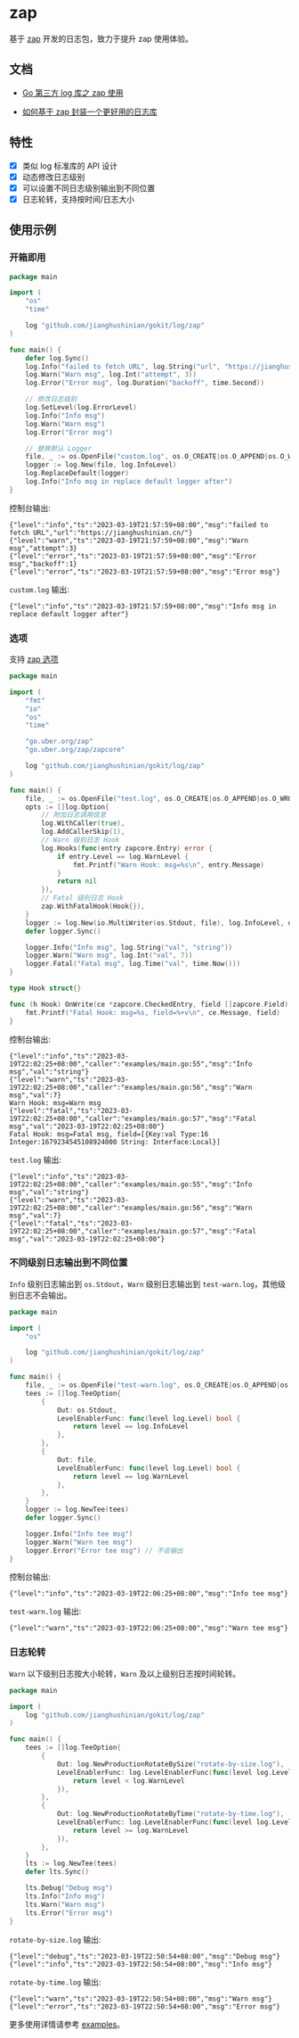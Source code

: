 # zap

基于 [zap](https://github.com/uber-go/zap) 开发的日志包，致力于提升 zap 使用体验。

## 文档

- [Go 第三方 log 库之 zap 使用](https://jianghushinian.cn/2023/03/19/use-of-zap-in-go-third-party-log-library/)

- [如何基于 zap 封装一个更好用的日志库](https://jianghushinian.cn/2023/04/16/how-to-wrap-a-more-user-friendly-logging-package-based-on-zap/)

## 特性

- [x] 类似 log 标准库的 API 设计
- [x] 动态修改日志级别
- [x] 可以设置不同日志级别输出到不同位置
- [x] 日志轮转，支持按时间/日志大小

## 使用示例

### 开箱即用

```go
package main

import (
	"os"
	"time"

	log "github.com/jianghushinian/gokit/log/zap"
)

func main() {
	defer log.Sync()
	log.Info("failed to fetch URL", log.String("url", "https://jianghushinian.cn/"))
	log.Warn("Warn msg", log.Int("attempt", 3))
	log.Error("Error msg", log.Duration("backoff", time.Second))

	// 修改日志级别
	log.SetLevel(log.ErrorLevel)
	log.Info("Info msg")
	log.Warn("Warn msg")
	log.Error("Error msg")

	// 替换默认 Logger
	file, _ := os.OpenFile("custom.log", os.O_CREATE|os.O_APPEND|os.O_WRONLY, 0644)
	logger := log.New(file, log.InfoLevel)
	log.ReplaceDefault(logger)
	log.Info("Info msg in replace default logger after")
}
```

控制台输出:

```log
{"level":"info","ts":"2023-03-19T21:57:59+08:00","msg":"failed to fetch URL","url":"https://jianghushinian.cn/"}
{"level":"warn","ts":"2023-03-19T21:57:59+08:00","msg":"Warn msg","attempt":3}
{"level":"error","ts":"2023-03-19T21:57:59+08:00","msg":"Error msg","backoff":1}
{"level":"error","ts":"2023-03-19T21:57:59+08:00","msg":"Error msg"}
```

`custom.log` 输出:

```log
{"level":"info","ts":"2023-03-19T21:57:59+08:00","msg":"Info msg in replace default logger after"}
```

### 选项

支持 [zap 选项](https://pkg.go.dev/go.uber.org/zap#Option)

```go
package main

import (
	"fmt"
	"io"
	"os"
	"time"

	"go.uber.org/zap"
	"go.uber.org/zap/zapcore"

	log "github.com/jianghushinian/gokit/log/zap"
)

func main() {
	file, _ := os.OpenFile("test.log", os.O_CREATE|os.O_APPEND|os.O_WRONLY, 0644)
	opts := []log.Option{
		// 附加日志调用信息
		log.WithCaller(true),
		log.AddCallerSkip(1),
		// Warn 级别日志 Hook
		log.Hooks(func(entry zapcore.Entry) error {
			if entry.Level == log.WarnLevel {
				fmt.Printf("Warn Hook: msg=%s\n", entry.Message)
			}
			return nil
		}),
		// Fatal 级别日志 Hook
		zap.WithFatalHook(Hook{}),
	}
	logger := log.New(io.MultiWriter(os.Stdout, file), log.InfoLevel, opts...)
	defer logger.Sync()

	logger.Info("Info msg", log.String("val", "string"))
	logger.Warn("Warn msg", log.Int("val", 7))
	logger.Fatal("Fatal msg", log.Time("val", time.Now()))
}

type Hook struct{}

func (h Hook) OnWrite(ce *zapcore.CheckedEntry, field []zapcore.Field) {
	fmt.Printf("Fatal Hook: msg=%s, field=%+v\n", ce.Message, field)
}
```

控制台输出:

```log
{"level":"info","ts":"2023-03-19T22:02:25+08:00","caller":"examples/main.go:55","msg":"Info msg","val":"string"}
{"level":"warn","ts":"2023-03-19T22:02:25+08:00","caller":"examples/main.go:56","msg":"Warn msg","val":7}
Warn Hook: msg=Warn msg
{"level":"fatal","ts":"2023-03-19T22:02:25+08:00","caller":"examples/main.go:57","msg":"Fatal msg","val":"2023-03-19T22:02:25+08:00"}
Fatal Hook: msg=Fatal msg, field=[{Key:val Type:16 Integer:1679234545108924000 String: Interface:Local}]
```

`test.log` 输出:

```log
{"level":"info","ts":"2023-03-19T22:02:25+08:00","caller":"examples/main.go:55","msg":"Info msg","val":"string"}
{"level":"warn","ts":"2023-03-19T22:02:25+08:00","caller":"examples/main.go:56","msg":"Warn msg","val":7}
{"level":"fatal","ts":"2023-03-19T22:02:25+08:00","caller":"examples/main.go:57","msg":"Fatal msg","val":"2023-03-19T22:02:25+08:00"}
```

### 不同级别日志输出到不同位置

`Info` 级别日志输出到 `os.Stdout`，`Warn` 级别日志输出到 `test-warn.log`，其他级别日志不会输出。

```go
package main

import (
	"os"

	log "github.com/jianghushinian/gokit/log/zap"
)

func main() {
	file, _ := os.OpenFile("test-warn.log", os.O_CREATE|os.O_APPEND|os.O_WRONLY, 0644)
	tees := []log.TeeOption{
		{
			Out: os.Stdout,
			LevelEnablerFunc: func(level log.Level) bool {
				return level == log.InfoLevel
			},
		},
		{
			Out: file,
			LevelEnablerFunc: func(level log.Level) bool {
				return level == log.WarnLevel
			},
		},
	}
	logger := log.NewTee(tees)
	defer logger.Sync()

	logger.Info("Info tee msg")
	logger.Warn("Warn tee msg")
	logger.Error("Error tee msg") // 不会输出
}
```

控制台输出:

```log
{"level":"info","ts":"2023-03-19T22:06:25+08:00","msg":"Info tee msg"}
```

`test-warn.log` 输出:

```log
{"level":"warn","ts":"2023-03-19T22:06:25+08:00","msg":"Warn tee msg"}
```

### 日志轮转

`Warn` 以下级别日志按大小轮转，`Warn` 及以上级别日志按时间轮转。

```go
package main

import (
	log "github.com/jianghushinian/gokit/log/zap"
)

func main() {
	tees := []log.TeeOption{
		{
			Out: log.NewProductionRotateBySize("rotate-by-size.log"),
			LevelEnablerFunc: log.LevelEnablerFunc(func(level log.Level) bool {
				return level < log.WarnLevel
			}),
		},
		{
			Out: log.NewProductionRotateByTime("rotate-by-time.log"),
			LevelEnablerFunc: log.LevelEnablerFunc(func(level log.Level) bool {
				return level >= log.WarnLevel
			}),
		},
	}
	lts := log.NewTee(tees)
	defer lts.Sync()

	lts.Debug("Debug msg")
	lts.Info("Info msg")
	lts.Warn("Warn msg")
	lts.Error("Error msg")
}
```

`rotate-by-size.log` 输出:

```log
{"level":"debug","ts":"2023-03-19T22:50:54+08:00","msg":"Debug msg"}
{"level":"info","ts":"2023-03-19T22:50:54+08:00","msg":"Info msg"}
```

`rotate-by-time.log` 输出:

```log
{"level":"warn","ts":"2023-03-19T22:50:54+08:00","msg":"Warn msg"}
{"level":"error","ts":"2023-03-19T22:50:54+08:00","msg":"Error msg"}
```

更多使用详情请参考 [examples](./examples)。
